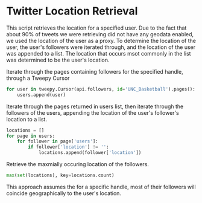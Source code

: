 # Twitter Location Retrieval

This script retrieves the location for a specified user.  Due to the fact that about 90% of tweets we were retrieving did not have any geodata enabled, we used the location of the user as a proxy.  To determine the location of the user, the user's followers were iterated through, and the location of the user was appended to a list.  The location that occurs msot commonly in the list was determined to be the user's location.

Iterate through the pages containing followers for the specified handle, through a Tweepy Cursor
```python
for user in tweepy.Cursor(api.followers, id='UNC_Basketball').pages():
    users.append(user)
```

Iterate through the pages returned in users list, then iterate through the followers of the users, appending the location of the user's follower's location to a list.
```python
locations = []
for page in users:
    for follower in page['users']:
        if follower['location'] != '':
            locations.append(follower['location'])
```

Retrieve the maxmially occuring location of the followers.
```python
max(set(locations), key=locations.count)
```


This approach assumes the for a specific handle, most of their followers will coincide geographically to the user's location.
